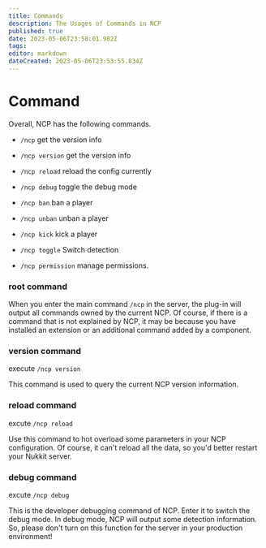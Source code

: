 ```yaml
---
title: Commands
description: The Usages of Commands in NCP
published: true
date: 2023-05-06T23:58:01.982Z
tags: 
editor: markdown
dateCreated: 2023-05-06T23:53:55.834Z
---
```


# Command
Overall, NCP has the following commands.
- `/ncp` get the version info

- `/ncp version` get the version info

- `/ncp reload` reload the config currently

- `/ncp debug` toggle the debug mode

- `/ncp ban` ban a player

- `/ncp unban` unban a player

- `/ncp kick` kick a player

- `/ncp toggle` Switch detection

- `/ncp permission` manage permissions.


### root command
When you enter the main command `/ncp` in the server, the plug-in will output all commands owned by the current NCP. Of course, if there is a command that is not explained by NCP, it may be because you have installed an extension or an additional command added by a component.

### version command
execute `/ncp version`

This command is used to query the current NCP version information.

### reload command
excute `/ncp reload`

Use this command to hot overload some parameters in your NCP configuration. Of course, it can't reload all the data, so you'd better restart your Nukkit server.

### debug command
excute `/ncp debug`

This is the developer debugging command of NCP. Enter it to switch the debug mode. In debug mode, NCP will output some detection information. So, please don't turn on this function for the server in your production environment!